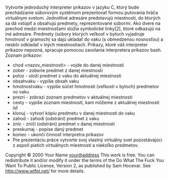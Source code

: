 Vytvorte jednoduchý interpreter príkazov v jazyku C, ktorý bude prechádzanie súborovým systémom prezentovať formou putovania hráča virtuálnym svetom. Jednotlivé adresáre predstavujú miestnosti, do ktorých sa dá vstúpiť a obsahujú predmety, reprezentované súbormi. Ako dvere na prechod medzi miestnosťami slúžia symbolické linky[2], ktoré odkazujú na iné adresáre. Predmety (súbory ktorých veľkosť v bytoch vyjadruje hmotnosť v gramoch) sa dajú ukladať do vaku (s obmedzenou nosnosťou) a neskôr odkladať v iných miestnostiach. Príkazy, ktoré váš interpreter príkazov nepozná, spracuje pomocou zavolania interpretera príkazov bash. Zoznam príkazov:


 - chod <nazov_miestnosti> - vojde do danej miestnosti 
 - zober <predmet> - zoberie predmet z danej miestnosti
 - poloz <predmet> - uloží predmet z vaku do aktuálnej miestnosti
 - obsahvaku - vypíše obsah vaku
 - hmotnostvaku - vypíše súčet hmotnosti (veľkosti v bytoch) predmetov vo vaku
 - prezri - zobrazí zoznam predmetov v aktuálnej miestnosti
 - cesty - vypíše zoznam miestností, kam môžeme z aktuálnej miestnosti ísť
 - klonuj <predmet> - vytvorí kópiu predmetu v danej miestnosti do vaku
 - zahod <predmet> - zahodí (odstráni) predmet z vaku
 - znic <predmet>- zničí (odstráni) predmet v danej miestnosti
 - preskumaj <predmet> - popise daný predmet
 - koniec - ukončí činnosť interpretra príkazov
 - Pre prezentáciu práce vytvorte svoj vlastný virtuálny svet pozostávajúci z aspoň piatich virtuálnych miestností a niekoľko predmetov.

Copyright © 2000 Your Name <your@address>
This work is free. You can redistribute it and/or modify it under the
terms of the Do What The Fuck You Want To Public License, Version 2,
as published by Sam Hocevar. See http://www.wtfpl.net/ for more details.
